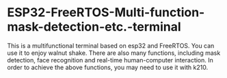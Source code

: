 # ESP32-FreeRTOS-Multi-function-mask-detection-etc.-terminal
This is a multifunctional terminal based on esp32 and FreeRTOS. You can use it to enjoy walnut shake. There are also many functions, including mask detection, face recognition and real-time human-computer interaction. In order to achieve the above functions, you may need to use it with k210.
